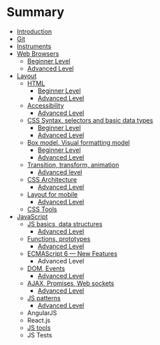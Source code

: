 # Summary

* [Introduction](README.md)
* [Git](git.md)
* [Instruments](instruments.md)
* [Web Browsers](web_browsers.md)
   * [Beginner Level](web_browsers_beginner_level.md)
   * [Advanced Level](web_browsers_advanced_level.md)
* [Layout](layout.md)
   * [HTML](html.md)
       * [Beginner Level](html_beginner_level.md)
       * [Advanced Level](html_advanced_level.md)
   * [Accessibility](accessibility.md)
       * [Advanced Level](accessibility_advanced_level.md)
   * [CSS Syntax, selectors and basic data types](css_syntax_selectors_and_basic_data_types.md)
       * [Beginner Level](css_syntax_selectors_and_basic_data_types_beginner_level.md)
       * [Advanced Level](css_syntax_selectors_and_basic_data_types_advanced_level.md)
   * [Box model. Visual formatting model](box_model_visual_formatting_model.md)
       * [Beginner Level](box_model_visual_formatting_model_beginner_level.md)
       * [Advanced Level](box_model_visual_formatting_model_advanced_level.md)
   * [Transition, transform, animation](transition_transform_animation.md)
       * [Advanced level](transition,_transform,_animation_advanced_level.md)
   * [CSS Architecture](css_architecture.md)
       * [Advanced Level](css_architecture_advanced_level.md)
   * [Layout for mobile](layout_for_mobile.md)
       * [Advanced Level](layout_for_mobile_advanced_level.md)
   * [CSS Tools](css_tools.md)
* [JavaScript](javascript.md)
   * [JS basics, data structures](js_basics_data_structures.md)
       * [Advanced Level](JS_basics_data_structures_advanced_level.md)
   * [Functions, prototypes](functions_prototypes.md)
       * [Advanced Level](functions_prototypes_advanced_level.md)
   * [ECMAScript 6 — New Features](ecmascript_6_new_features.md)
       * Advanced Level
   * [DOM, Events](dom_events.md)
       * [Advanced Level](dom_events_advanced_level.md)
   * [AJAX, Promises, Web sockets](ajax_promises_web_sockets.md)
       * [Advanced Level](ajax_promices_web_sockets_advanced_level.md)
   * [JS patterns](js_patterns.md)
       * [Advanced Level](js_patterns_advanced_level.md)
   * AngularJS
   * React.js
   * [JS tools](js_tools.md)
   * JS Tests

